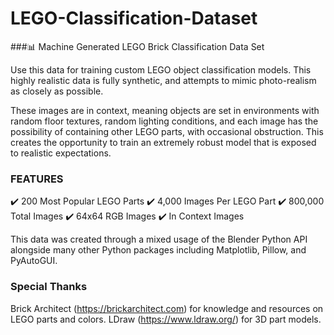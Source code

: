 # LEGO-Classification-Dataset
###📊 Machine Generated LEGO Brick Classification Data Set

Use this data for training custom LEGO object classification models. This highly realistic data is fully synthetic, and attempts to mimic photo-realism as closely as possible.

These images are in context, meaning objects are set in environments with random floor textures, random lighting conditions, and each image has the possibility of containing other LEGO parts, with occasional obstruction. This creates the opportunity to train an extremely robust model that is exposed to realistic expectations.

### FEATURES
✔️ 200 Most Popular LEGO Parts
✔️ 4,000 Images Per LEGO Part
✔️ 800,000 Total Images
✔️ 64x64 RGB Images
✔️ In Context Images

This data was created through a mixed usage of the Blender Python API alongside many other Python packages including Matplotlib, Pillow, and PyAutoGUI.

### Special Thanks

Brick Architect (https://brickarchitect.com) for knowledge and resources on LEGO parts and colors.
LDraw (https://www.ldraw.org/) for 3D part models.

